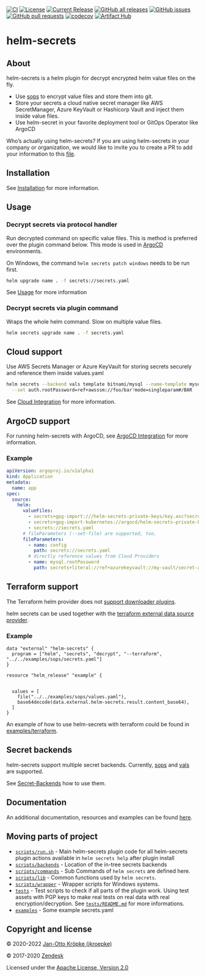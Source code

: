 [![CI](https://github.com/jkroepke/helm-secrets/workflows/CI/badge.svg)](https://github.com/jkroepke/helm-secrets/)
[![License](https://img.shields.io/github/license/jkroepke/helm-secrets.svg)](https://github.com/jkroepke/helm-secrets/blob/main/LICENSE)
[![Current Release](https://img.shields.io/github/release/jkroepke/helm-secrets.svg)](https://github.com/jkroepke/helm-secrets/releases/latest)
[![GitHub all releases](https://img.shields.io/github/downloads/jkroepke/helm-secrets/total?logo=github)](https://github.com/jkroepke/helm-secrets/releases/latest)
[![GitHub issues](https://img.shields.io/github/issues/jkroepke/helm-secrets.svg)](https://github.com/jkroepke/helm-secrets/issues)
[![GitHub pull requests](https://img.shields.io/github/issues-pr/jkroepke/helm-secrets.svg)](https://github.com/jkroepke/helm-secrets/pulls)
[![codecov](https://codecov.io/gh/jkroepke/helm-secrets/branch/main/graph/badge.svg?token=4qAukyB2yX)](https://codecov.io/gh/jkroepke/helm-secrets)
[![Artifact Hub](https://img.shields.io/endpoint?url=https://artifacthub.io/badge/repository/secrets)](https://artifacthub.io/packages/helm-plugin/secrets/secrets)

# helm-secrets

## About

helm-secrets is a helm plugin for decrypt encrypted helm value files on the fly.

* Use [sops](https://github.com/mozilla/sops) to encrypt value files and store them into git.
* Store your secrets a cloud native secret manager like AWS SecretManager, Azure KeyVault or Hashicorp Vault and inject them inside value files.
* Use helm-secret in your favorite deployment tool or GitOps Operator like ArgoCD

Who’s actually using helm-secrets? If you are using helm-secrets in your company or organization, we would like to invite you to create a PR to add your
information to this [file](./USERS.md).

## Installation

See [Installation](https://github.com/jkroepke/helm-secrets/wiki/Installation) for more information.

## Usage

### Decrypt secrets via protocol handler

Run decrypted command on specific value files. 
This is method is preferred over the plugin command below. 
This mode is used in [ArgoCD](https://github.com/jkroepke/helm-secrets/wiki/ArgoCD-Integration) environments.

On Windows, the command `helm secrets patch windows` needs to be run first.

```bash
helm upgrade name . -f secrets://secrets.yaml
```

See [Usage](https://github.com/jkroepke/helm-secrets/wiki/Usage) for more information

### Decrypt secrets via plugin command

Wraps the whole helm command. Slow on multiple value files.

```bash
helm secrets upgrade name . -f secrets.yaml
```

## Cloud support

Use AWS Secrets Manager or Azure KeyVault for storing secrets securely and reference them inside values.yaml

```bash
helm secrets --backend vals template bitnami/mysql --name-template mysql \
  --set auth.rootPassword=ref+awsssm://foo/bar?mode=singleparam#/BAR
```

See [Cloud Integration](https://github.com/jkroepke/helm-secrets/wiki/Cloud-Integration) for more information.

## ArgoCD support

For running helm-secrets with ArgoCD, see [ArgoCD Integration](https://github.com/jkroepke/helm-secrets/wiki/ArgoCD-Integration) for more information.

### Example

```yaml
apiVersion: argoproj.io/v1alpha1
kind: Application
metadata:
  name: app
spec:
  source:
    helm:
      valueFiles:
        - secrets+gpg-import:///helm-secrets-private-keys/key.asc?secrets.yaml
        - secrets+gpg-import-kubernetes://argocd/helm-secrets-private-keys#key.asc?secrets.yaml
        - secrets://secrets.yaml
      # fileParameters (--set-file) are supported, too. 
      fileParameters:
        - name: config
          path: secrets://secrets.yaml
        # directly reference values from Cloud Providers
        - name: mysql.rootPassword
          path: secrets+literal://ref+azurekeyvault://my-vault/secret-a
```

## Terraform support

The Terraform helm provider does not [support downloader plugins](https://github.com/hashicorp/terraform-provider-helm).

helm secrets can be used together with the [terraform external data source provider](https://registry.terraform.io/providers/hashicorp/external/latest/docs/data-sources/data_source).

### Example

```hcl
data "external" "helm-secrets" {
  program = ["helm", "secrets", "decrypt", "--terraform", "../../examples/sops/secrets.yaml"]
}

resource "helm_release" "example" {
  

  values = [
    file("../../examples/sops/values.yaml"),
    base64decode(data.external.helm-secrets.result.content_base64),
  ]
}
```
An example of how to use helm-secrets with terraform could be found in [examples/terraform](examples/terraform/helm.tf).

## Secret backends

helm-secrets support multiple secret backends.
Currently, [sops](https://github.com/mozilla/sops) and [vals](https://github.com/variantdev/vals/) are supported.

See [Secret-Backends](https://github.com/jkroepke/helm-secrets/wiki/Secret-Backends) how to use them.

## Documentation

An additional documentation, resources and examples can be found [here](https://github.com/jkroepke/helm-secrets/wiki/Usage).

## Moving parts of project

- [`scripts/run.sh`](scripts/run.sh) - Main helm-secrets plugin code for all helm-secrets plugin actions available in `helm secrets help` after plugin install
- [`scripts/backends`](scripts/backends) - Location of the in-tree secrets backends
- [`scripts/commands`](scripts/commands) - Sub Commands of `helm secrets` are defined here.
- [`scripts/lib`](scripts/lib) - Common functions used by `helm secrets`.
- [`scripts/wrapper`](scripts/wrapper) - Wrapper scripts for Windows systems.
- [`tests`](tests) - Test scripts to check if all parts of the plugin work. Using test assets with PGP keys to make real tests on real data with real encryption/decryption. See [`tests/README.md`](tests/README.md) for more informations.
- [`examples`](examples) - Some example secrets.yaml

## Copyright and license

© 2020-2022 [Jan-Otto Kröpke (jkroepke)](https://github.com/jkroepke/helm-secrets)

© 2017-2020 [Zendesk](https://github.com/zendesk/helm-secrets)

Licensed under the [Apache License, Version 2.0](LICENSE)
